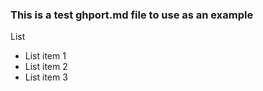 ### This is a test ghport.md file to use as an example

List

- List item 1
- List item 2
- List item 3
